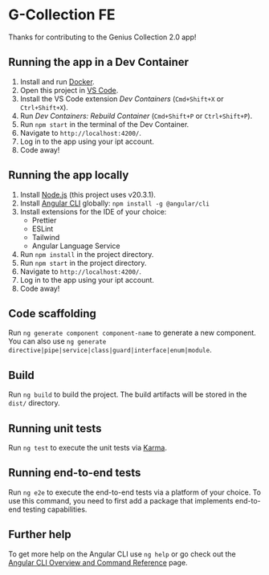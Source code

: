 # G-Collection FE

Thanks for contributing to the Genius Collection 2.0 app!

## Running the app in a Dev Container

1. Install and run [Docker](https://www.docker.com/products/docker-desktop/).
2. Open this project in [VS Code](https://code.visualstudio.com/).
3. Install the VS Code extension _Dev Containers_ (`Cmd+Shift+X` or `Ctrl+Shift+X`).
4. Run _Dev Containers: Rebuild Container_ (`Cmd+Shift+P` or `Ctrl+Shift+P`).
5. Run `npm start` in the terminal of the Dev Container.
6. Navigate to `http://localhost:4200/`.
7. Log in to the app using your ipt account.
8. Code away!

## Running the app locally

1. Install [Node.js](https://nodejs.org/en/) (this project uses v20.3.1).
2. Install [Angular CLI](https://angular.io/cli) globally: `npm install -g @angular/cli`
3. Install extensions for the IDE of your choice:
   - Prettier
   - ESLint
   - Tailwind
   - Angular Language Service
4. Run `npm install` in the project directory.
5. Run `npm start` in the project directory.
6. Navigate to `http://localhost:4200/`.
7. Log in to the app using your ipt account.
8. Code away!

## Code scaffolding

Run `ng generate component component-name` to generate a new component. You can also use `ng generate directive|pipe|service|class|guard|interface|enum|module`.

## Build

Run `ng build` to build the project. The build artifacts will be stored in the `dist/` directory.

## Running unit tests

Run `ng test` to execute the unit tests via [Karma](https://karma-runner.github.io).

## Running end-to-end tests

Run `ng e2e` to execute the end-to-end tests via a platform of your choice. To use this command, you need to first add a package that implements end-to-end testing capabilities.

## Further help

To get more help on the Angular CLI use `ng help` or go check out the [Angular CLI Overview and Command Reference](https://angular.io/cli) page.
